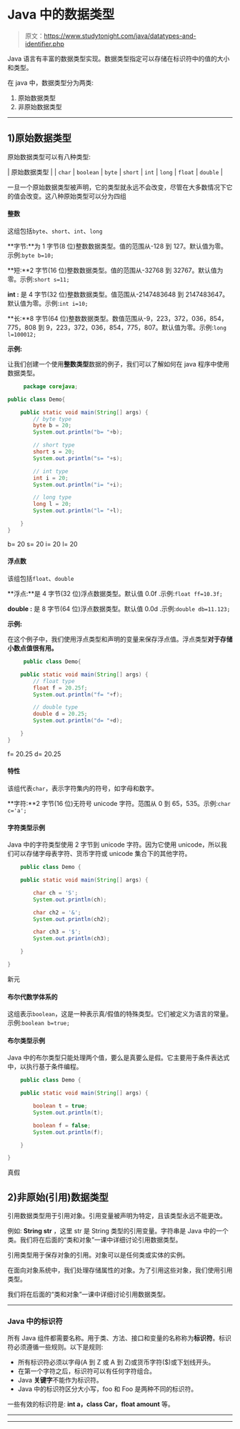 # Java 中的数据类型

> 原文：<https://www.studytonight.com/java/datatypes-and-identifier.php>

Java 语言有丰富的数据类型实现。数据类型指定可以存储在标识符中的值的大小和类型。

在 java 中，数据类型分为两类:

1.  原始数据类型
2.  非原始数据类型

* * *

## 1)原始数据类型

原始数据类型可以有八种类型:

| 原始数据类型 |
| `char` | `boolean` | `byte` | `short` | `int` | `long` | `float` | `double` |

一旦一个原始数据类型被声明，它的类型就永远不会改变，尽管在大多数情况下它的值会改变。这八种原始类型可以分为四组

#### 整数

这组包括`byte`、`short`、`int`、`long`

**字节:**为 1 字节(8 位)整数数据类型。值的范围从-128 到 127。默认值为零。示例:`byte b=10;`

**短:**2 字节(16 位)整数数据类型。值的范围从-32768 到 32767。默认值为零。示例:`short s=11;`

**int :** 是 4 字节(32 位)整数数据类型。值范围从-2147483648 到 2147483647。默认值为零。示例:`int i=10;`

**长:**8 字节(64 位)整数数据类型。数值范围从-9，223，372，036，854，775，808 到 9，223，372，036，854，775，807。默认值为零。示例:`long l=100012;`

**示例:**

让我们创建一个使用**整数类型**数据的例子，我们可以了解如何在 java 程序中使用数据类型。

```java
	 package corejava;

public class Demo{      

    public static void main(String[] args) {
    	// byte type
    	byte b = 20;
    	System.out.println("b= "+b);

    	// short type
    	short s = 20;
    	System.out.println("s= "+s);

    	// int type
    	int i = 20;
    	System.out.println("i= "+i);

    	// long type
    	long l = 20;
    	System.out.println("l= "+l);

    }  
} 

```

b= 20 s= 20 i= 20 l= 20

#### 浮点数

该组包括`float`、`double`

**浮点:**是 4 字节(32 位)浮点数据类型。默认值 0.0f .示例:`float ff=10.3f;`

**double :** 是 8 字节(64 位)浮点数据类型。默认值 0.0d .示例:`double db=11.123;`

**示例:**

在这个例子中，我们使用浮点类型和声明的变量来保存浮点值。浮点类型**对于存储小数点值很有用。**

```java
	 public class Demo{      

    public static void main(String[] args) {
    	// float type
    	float f = 20.25f;
    	System.out.println("f= "+f);

    	// double type
    	double d = 20.25;
    	System.out.println("d= "+d);

    }  
} 

```

f= 20.25 d= 20.25

#### 特性

该组代表`char`，表示字符集内的符号，如字母和数字。

**字符:**2 字节(16 位)无符号 unicode 字符。范围从 0 到 65，535。示例:`char c='a';`

#### 字符类型示例

Java 中的字符类型使用 2 字节到 unicode 字符。因为它使用 unicode，所以我们可以存储字母表字符、货币字符或 unicode 集合下的其他字符。

```java
    public class Demo {

    public static void main(String[] args) {

        char ch = 'S';
        System.out.println(ch);

        char ch2 = '&';
        System.out.println(ch2);

        char ch3 = '$';
        System.out.println(ch3);

    }

} 

```

新元

#### 布尔代数学体系的

这组表示`boolean`，这是一种表示真/假值的特殊类型。它们被定义为语言的常量。示例:`boolean b=true;`

#### 布尔类型示例

Java 中的布尔类型只能处理两个值，要么是真要么是假。它主要用于条件表达式中，以执行基于条件编程。

```java
    public class Demo {

    public static void main(String[] args) {

        boolean t = true;
        System.out.println(t);

        boolean f = false;
        System.out.println(f);

    }

} 

```

真假

## 2)非原始(引用)数据类型

引用数据类型用于引用对象。引用变量被声明为特定，且该类型永远不能更改。

例如: **String str** ，这里 str 是 String 类型的引用变量。字符串是 Java 中的一个类。我们将在后面的“类和对象”一课中详细讨论引用数据类型。

引用类型用于保存对象的引用。对象可以是任何类或实体的实例。

在面向对象系统中，我们处理存储属性的对象。为了引用这些对象，我们使用引用类型。

我们将在后面的“类和对象”一课中详细讨论引用数据类型。

* * *

### Java 中的标识符

所有 Java 组件都需要名称。用于类、方法、接口和变量的名称称为**标识符**。标识符必须遵循一些规则。以下是规则:

*   所有标识符必须以字母(A 到 Z 或 A 到 Z)或货币字符($)或下划线开头。
*   在第一个字符之后，标识符可以有任何字符组合。
*   Java **关键字**不能作为标识符。
*   Java 中的标识符区分大小写，foo 和 Foo 是两种不同的标识符。

一些有效的标识符是: **int a，class Car，float amount** 等。

* * *

* * *